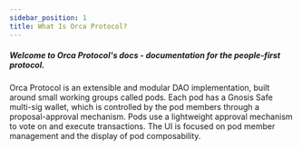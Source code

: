 ```yaml
---
sidebar_position: 1
title: What Is Orca Protocol?
---
```


##### Welcome to Orca Protocol's docs - documentation for the people-first protocol.

Orca Protocol is an extensible and modular DAO implementation, built around small working groups called pods. Each pod has a Gnosis Safe multi-sig wallet, which is controlled by the pod members through a proposal-approval mechanism.
Pods use a lightweight approval mechanism to vote on and execute transactions. The UI is focused on pod member management and the display of pod composability. 